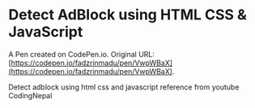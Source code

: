 # Detect AdBlock using HTML CSS & JavaScript

A Pen created on CodePen.io. Original URL: [https://codepen.io/fadzrinmadu/pen/VwpWBaX](https://codepen.io/fadzrinmadu/pen/VwpWBaX).

Detect adblock using html css and javascript reference from youtube CodingNepal